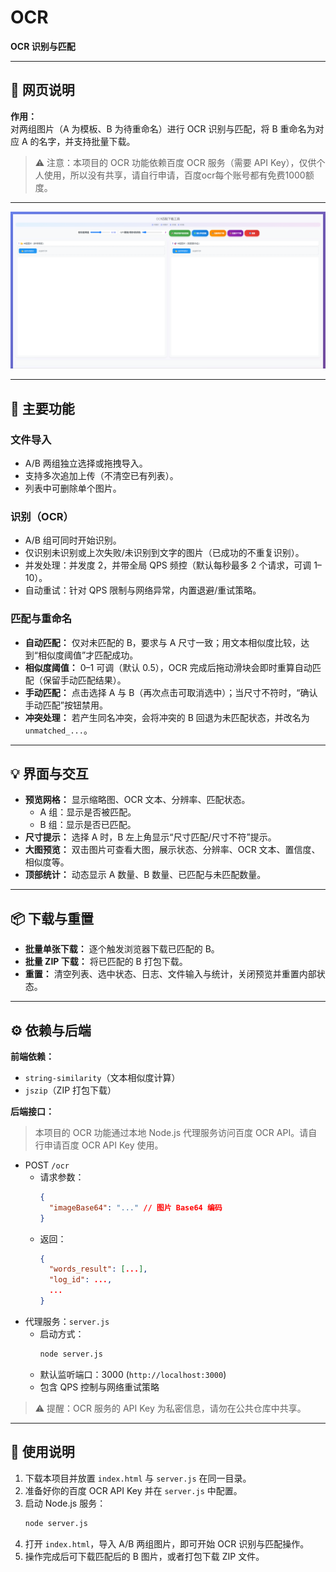 # OCR

**OCR 识别与匹配**

---

## 📘 网页说明

**作用：**  
对两组图片（A 为模板、B 为待重命名）进行 OCR 识别与匹配，将 B 重命名为对应 A 的名字，并支持批量下载。

> ⚠️ 注意：本项目的 OCR 功能依赖百度 OCR 服务（需要 API Key），仅供个人使用，所以没有共享，请自行申请，百度ocr每个账号都有免费1000额度。

---

![OCR](./image.png)

---

## 🔹 主要功能

### 文件导入

* A/B 两组独立选择或拖拽导入。
* 支持多次追加上传（不清空已有列表）。
* 列表中可删除单个图片。

### 识别（OCR）

* A/B 组可同时开始识别。
* 仅识别未识别或上次失败/未识别到文字的图片（已成功的不重复识别）。
* 并发处理：并发度 2，并带全局 QPS 频控（默认每秒最多 2 个请求，可调 1–10）。
* 自动重试：针对 QPS 限制与网络异常，内置退避/重试策略。

### 匹配与重命名

* **自动匹配：** 仅对未匹配的 B，要求与 A 尺寸一致；用文本相似度比较，达到“相似度阈值”才匹配成功。
* **相似度阈值：** 0–1 可调（默认 0.5），OCR 完成后拖动滑块会即时重算自动匹配（保留手动匹配结果）。
* **手动匹配：** 点击选择 A 与 B（再次点击可取消选中）；当尺寸不符时，“确认手动匹配”按钮禁用。
* **冲突处理：** 若产生同名冲突，会将冲突的 B 回退为未匹配状态，并改名为 `unmatched_...`。

---

## 💡 界面与交互

* **预览网格：** 显示缩略图、OCR 文本、分辨率、匹配状态。
  * A 组：显示是否被匹配。
  * B 组：显示是否已匹配。
* **尺寸提示：** 选择 A 时，B 左上角显示“尺寸匹配/尺寸不符”提示。
* **大图预览：** 双击图片可查看大图，展示状态、分辨率、OCR 文本、置信度、相似度等。
* **顶部统计：** 动态显示 A 数量、B 数量、已匹配与未匹配数量。

---

## 📦 下载与重置

* **批量单张下载：** 逐个触发浏览器下载已匹配的 B。
* **批量 ZIP 下载：** 将已匹配的 B 打包下载。
* **重置：** 清空列表、选中状态、日志、文件输入与统计，关闭预览并重置内部状态。

---

## ⚙️ 依赖与后端

**前端依赖：**

* `string-similarity`（文本相似度计算）
* `jszip`（ZIP 打包下载）

**后端接口：**  

> 本项目的 OCR 功能通过本地 Node.js 代理服务访问百度 OCR API。请自行申请百度 OCR API Key 使用。

* POST `/ocr`  
  - 请求参数：
    ```json
    {
      "imageBase64": "..." // 图片 Base64 编码
    }
    ```
  - 返回：
    ```json
    {
      "words_result": [...],
      "log_id": ...,
      ...
    }
    ```
* 代理服务：`server.js`  
  - 启动方式：
    ```bash
    node server.js
    ```
  - 默认监听端口：3000 (`http://localhost:3000`)  
  - 包含 QPS 控制与网络重试策略

> ⚠️ 提醒：OCR 服务的 API Key 为私密信息，请勿在公共仓库中共享。

---

## 📌 使用说明

1. 下载本项目并放置 `index.html` 与 `server.js` 在同一目录。  
2. 准备好你的百度 OCR API Key 并在 `server.js` 中配置。  
3. 启动 Node.js 服务：
    ```bash
    node server.js
    ```
4. 打开 `index.html`，导入 A/B 两组图片，即可开始 OCR 识别与匹配操作。  
5. 操作完成后可下载匹配后的 B 图片，或者打包下载 ZIP 文件。
